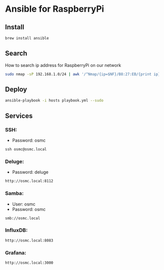 # Ansible for RaspberryPi

## Install

```bash
brew install ansible
```

## Search

How to search ip address for RaspberryPi on our network

```bash
sudo nmap -sP 192.168.1.0/24 | awk '/^Nmap/{ip=$NF}/B8:27:EB/{print ip}'
```

## Deploy

```bash
ansible-playbook -i hosts playbook.yml --sudo
```

## Services

### SSH:

- Password: osmc

```
ssh osmc@osmc.local
```

### Deluge:

- Password: deluge

```
http://osmc.local:8112
```

### Samba:

- User: osmc
- Password: osmc

```
smb://osmc.local
```

### InfluxDB:

```
http://osmc.local:8083
```

### Grafana:

```
http://osmc.local:3000
```
